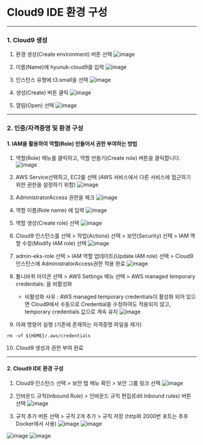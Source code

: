 # Cloud9 IDE 환경 구성

--- 
### 1. Cloud9 생성
1. 환경 생성(Create environment) 버튼 선택
![image](https://github.com/devhyunuk/bespin-essential/assets/49749510/1e6f21a2-d351-4e1c-8643-cb303fd99ce4)

2. 이름(Name)에 hyunuk-cloud9를 입력
![image](https://github.com/devhyunuk/bespin-essential/assets/49749510/6438ee0a-63c1-43ac-aee6-81a46cc54766)

3. 인스턴스 유형에 t3.small을 선택
![image](https://github.com/devhyunuk/bespin-essential/assets/49749510/04f8ba66-7012-47d4-a4e4-d63c37b7207b)

4. 생성(Create) 버튼 클릭
![image](https://github.com/devhyunuk/bespin-essential/assets/49749510/f52bd284-d5f7-43e8-b688-053878291a64)

5. 열림(Open) 선택
![image](https://github.com/devhyunuk/bespin-essential/assets/49749510/29eeecce-4b63-4ded-9cc8-c8c9ce636cb7)


--- 
### 2. 인증/자격증명 및 환경 구성
#### 1. IAM을 활용하여 역할(Role) 만들어서 권한 부여하는 방법

1. 역할(Role) 메뉴를 클릭하고, 역할 만들기(Create role) 버튼을 클릭합니다.
![image](https://github.com/devhyunuk/bespin-essential/assets/49749510/3967ff70-0ed7-4668-9ccc-f75b588a02c0)

2. AWS Service선택하고, EC2를 선택 (AWS 서비스에서 다른 서비스에 접근하기 위한 권한을 설정하기 위함)
![image](https://github.com/devhyunuk/bespin-essential/assets/49749510/46a8ca39-882e-48a3-85b1-9710f126ede9)

3. AdministratorAccess 권한을 체크
![image](https://github.com/devhyunuk/bespin-essential/assets/49749510/fa886913-3df1-4401-92be-20017f93bbaa)

4. 역할 이름(Role name) 에 입력
![image](https://github.com/devhyunuk/bespin-essential/assets/49749510/82d3fdbd-f3db-4ce6-bab1-e4396f986333)

5. 역할 생성(Create role) 선택
![image](https://github.com/devhyunuk/bespin-essential/assets/49749510/dfc47a69-625e-4349-8ee4-8b8fd0b34e30)

6. Cloud9 인스턴스를 선택 > 작업(Actions) 선택 > 보안(Security) 선택 > IAM 역할 수정(Modify IAM role) 선택
![image](https://github.com/devhyunuk/bespin-essential/assets/49749510/499a9270-f8ec-4bf9-af11-37218c2c437b)

7. admin-eks-role 선택 > IAM 역할 업데이트(Update IAM role) 선택 > Cloud9 인스턴스에 AdministratorAccess권한 적용 완료
![image](https://github.com/devhyunuk/bespin-essential/assets/49749510/fdf1e370-28cc-4488-b698-999b9ed230fe)

8. 톱니바퀴 아이콘 선택 > AWS Settings 메뉴 선택 > AWS managed temporary credentials: 을 비활성화
   - 비활성화 사유 : AWS managed temporary credentials이 활성화 되어 있으면 Cloud9에서 수동으로 Credential을 수정하여도 적용되지 않고, temporary credentials 값으로 계속 유지 
![image](https://github.com/devhyunuk/bespin-essential/assets/49749510/9c16f63c-09ca-4432-b4d4-479ca638bf92)

9. 아래 명령어 실행 (기존에 존재하는 자격증명 파일을 제거)
```
rm -vf ${HOME}/.aws/credentials
```

10. Cloud9 생성과 권한 부여 완료

--- 
#### 2. Cloud9 IDE 환경 구성
1. Cloud9 인스턴스 선택 > 보안 탭 메뉴 확인 > 보안 그룹 링크 선택
![image](https://github.com/devhyunuk/bespin-essential/assets/49749510/ee68b7cf-c5f3-4645-b431-32368483de33)

2. 인바운드 규칙(Inbound Rule) > 인바운드 규칙 편집(Edit Inbound rules) 버튼 선택
![image](https://github.com/devhyunuk/bespin-essential/assets/49749510/7eb3687e-861e-4a2c-a6dc-cc805d3955e4)

3. 규칙 추가 버튼 선택 > 규칙 2개 추가 > 규칙 저장 (http와 2000번 포트는 추후 Docker에서 사용)
![image](https://github.com/devhyunuk/bespin-essential/assets/49749510/1fd4519c-a51b-44fe-8cd7-568b24d660c2)
![image](https://github.com/devhyunuk/bespin-essential/assets/49749510/509fdd81-3596-456a-ab22-abdb887965bc)


![image](https://github.com/devhyunuk/bespin-essential/assets/49749510/80a2be2b-70ac-4d39-a8a3-4e2a07aa72fa)
![image](https://github.com/devhyunuk/bespin-essential/assets/49749510/528d60ae-e129-44b9-96d6-0113c9fbca2d)
